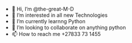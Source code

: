- 👋 Hi, I’m @the-great-M-D
- 👀 I’m interested in all new Technologies
- 🌱 I’m currently learnng Python
- 💞️ I’m looking to collaborate on anything python
- 📫 How to reach me +27833 73 1455

<!---
the-great-M-D 🤹
---> 
